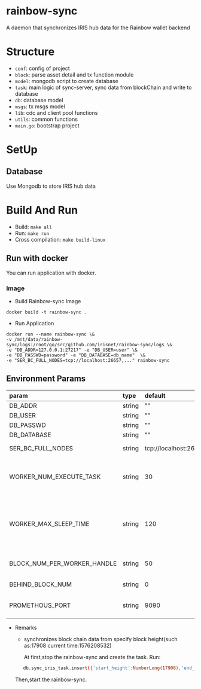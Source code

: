 # rainbow-sync
A daemon that synchronizes IRIS hub data for the Rainbow wallet backend

# Structure

- `conf`: config of project
- `block`: parse asset detail and tx function module
- `model`: mongodb script to create database
- `task`: main logic of sync-server, sync data from blockChain and write to database
- `db`: database model
- `msgs`: tx msgs model
- `lib`: cdc and client pool functions
- `utils`: common functions
- `main.go`: bootstrap project

# SetUp
## Database
Use Mongodb  to store IRIS hub data

# Build And Run

- Build: `make all`
- Run: `make run`
- Cross compilation: `make build-linux`

## Run with docker
You can run application with docker.
### Image
- Build Rainbow-sync Image
```$xslt
docker build -t rainbow-sync .
```

- Run Application
```$xslt
docker run --name rainbow-sync \&
-v /mnt/data/rainbow-sync/logs:/root/go/src/github.com/irisnet/rainbow-sync/logs \&
-e "DB_ADDR=127.0.0.1:27217" -e "DB_USER=user" \&
-e "DB_PASSWD=password" -e "DB_DATABASE=db_name"  \&
-e "SER_BC_FULL_NODES=tcp://localhost:26657,..." rainbow-sync
```


## Environment Params

| param | type | default |description | example |
| :--- | :--- | :--- | :---: | :---: |
| DB_ADDR | string | "" | db addr | 127.0.0.1:27017,127.0.0.2:27017... |
| DB_USER | string | "" | db user | user |
| DB_PASSWD | string | "" |db passwd  | password |
| DB_DATABASE | string | "" |database name  | db_name |
| SER_BC_FULL_NODES | string | tcp://localhost:26657 | iris full node rpc url | tcp://localhost:26657, tcp://127.0.0.2:26657 |
| WORKER_NUM_EXECUTE_TASK | string | 30 | number of threads executing synchronization TX task | 30 |
| WORKER_MAX_SLEEP_TIME | string | 120 | the maximum time (in seconds) that synchronization TX threads are allowed to be out of work | 120 |
| BLOCK_NUM_PER_WORKER_HANDLE | string | 50 | number of blocks per sync TX task | 50 |
| BEHIND_BLOCK_NUM | string | 0 | wait block num to handle tx | 0 |
| PROMETHOUS_PORT | string | 9090 | promethous metrics server port | 9090 |

- Remarks
  - synchronizes  block chain data from  specify block height(such as:17908 current time:1576208532)
  
     At first,stop the rainbow-sync and create the task. Run:
  ```bash
     ﻿﻿db.sync_iris_task.insert({'start_height':NumberLong(17908),'end_height':NumberLong(0),'current_height':NumberLong(0),'status':'unhandled','last_update_time':NumberLong(1576208532)})
  ```
  Then,start the rainbow-sync.